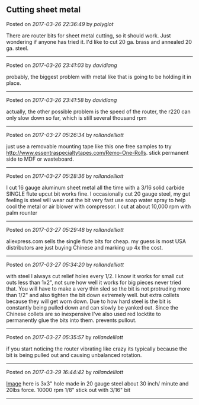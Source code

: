 ## Cutting sheet metal
Posted on *2017-03-26 22:36:49* by *polyglot*

There are router bits for sheet metal cutting, so it should work. Just wondering if anyone has tried it. I'd like to cut 20 ga. brass and annealed 20 ga. steel.

---

Posted on *2017-03-26 23:41:03* by *davidlang*

probably, the biggest problem with metal like that is going to be holding it in place.

---

Posted on *2017-03-26 23:41:58* by *davidlang*

actually, the other possible problem is the speed of the router, the r220 can only slow down so far, which is still several thousand rpm

---

Posted on *2017-03-27 05:26:34* by *rollandelliott*

just use a removable mounting tape like this one free samples to try
http://www.essentraspecialtytapes.com/Remo-One-Rolls. stick permanent side to MDF or wasteboard.

---

Posted on *2017-03-27 05:28:36* by *rollandelliott*

I cut 16 gauge aluminum sheet metal all the time with a 3/16 solid carbide SINGLE flute upcut bit works fine. 
I occasionally cut 20 gauge steel, my gut feeling is steel will wear out the bit very fast use soap water spray to help cool the metal or air blower with compressor.  I cut at about 10,000 rpm with palm rounter

---

Posted on *2017-03-27 05:29:48* by *rollandelliott*

aliexpress.com sells the single flute bits for cheap. my guess is most USA distributors are just buying Chinese and marking up 4x the cost.

---

Posted on *2017-03-27 05:34:20* by *rollandelliott*

with steel I always cut relief holes every 1/2. I know it works for small cut outs less than 1x2", not sure how well it works for big pieces never tried that.  You will have to make a very thin sled so the bit is not protruding more than 1/2" and also tighten the bit down extremely well. but extra collets because they will get worn down. Due to how hard steel is the bit is constantly being pulled down and can slowly be yanked out. Since the Chinese collets are so inexpensive I've also used red locktite to permanently glue the bits into them. prevents pullout.

---

Posted on *2017-03-27 05:35:57* by *rollandelliott*

if you start noticing the router vibrating like crazy its typically because the bit is being pulled out and causing unbalanced rotation.

---

Posted on *2017-03-29 16:44:42* by *rollandelliott*

[Image](//muut.com/u/maslowcnc/s3/:maslowcnc:lIS5:image.jpeg.jpg) here is 3x3" hole made in 20 gauge steel about 30 inch/ minute and 20lbs force.  10000 rpm 1/8" stick out with 3/16" bit

---

